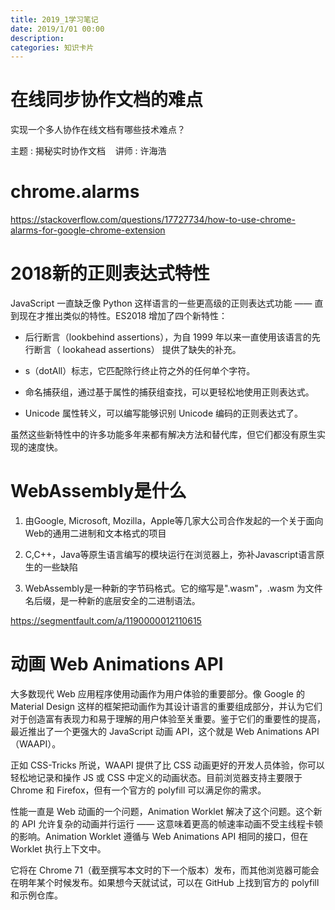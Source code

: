 ```yaml
---
title: 2019_1学习笔记
date: 2019/1/01 00:00
description:
categories: 知识卡片
---
```

# 在线同步协作文档的难点

实现一个多人协作在线文档有哪些技术难点？

主题 : 揭秘实时协作文档    讲师 : 许海浩

# chrome.alarms

https://stackoverflow.com/questions/17727734/how-to-use-chrome-alarms-for-google-chrome-extension

# 2018新的正则表达式特性

JavaScript 一直缺乏像 Python 这样语言的一些更高级的正则表达式功能 —— 直到现在才推出类似的特性。ES2018 增加了四个新特性：

- 后行断言（lookbehind assertions），为自 1999 年以来一直使用该语言的先行断言（ lookahead assertions） 提供了缺失的补充。

- s（dotAll）标志，它匹配除行终止符之外的任何单个字符。

- 命名捕获组，通过基于属性的捕获组查找，可以更轻松地使用正则表达式。

- Unicode 属性转义，可以编写能够识别 Unicode 编码的正则表达式了。

虽然这些新特性中的许多功能多年来都有解决方法和替代库，但它们都没有原生实现的速度快。

# WebAssembly是什么

1. 由Google, Microsoft, Mozilla，Apple等几家大公司合作发起的一个关于面向Web的通用二进制和文本格式的项目

2. C,C++，Java等原生语言编写的模块运行在浏览器上，弥补Javascript语言原生的一些缺陷

3. WebAssembly是一种新的字节码格式。它的缩写是".wasm"，.wasm 为文件名后缀，是一种新的底层安全的二进制语法。

https://segmentfault.com/a/1190000012110615

# 动画 Web Animations API

大多数现代 Web 应用程序使用动画作为用户体验的重要部分。像 Google 的 Material Design 这样的框架把动画作为其设计语言的重要组成部分，并认为它们对于创造富有表现力和易于理解的用户体验至关重要。鉴于它们的重要性的提高，最近推出了一个更强大的 JavaScript 动画 API，这个就是 Web Animations API（WAAPI）。

正如 CSS-Tricks 所说，WAAPI 提供了比 CSS 动画更好的开发人员体验，你可以轻松地记录和操作 JS 或 CSS 中定义的动画状态。目前浏览器支持主要限于 Chrome 和 Firefox，但有一个官方的 polyfill 可以满足你的需求。

性能一直是 Web 动画的一个问题，Animation Worklet 解决了这个问题。这个新的 API 允许复杂的动画并行运行 —— 这意味着更高的帧速率动画不受主线程卡顿的影响。Animation Worklet 遵循与 Web Animations API 相同的接口，但在 Worklet 执行上下文中。

它将在 Chrome 71（截至撰写本文时的下一个版本）发布，而其他浏览器可能会在明年某个时候发布。如果想今天就试试，可以在 GitHub 上找到官方的 polyfill 和示例仓库。
